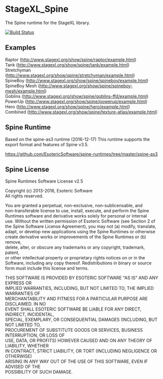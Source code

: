 StageXL_Spine
=============

The Spine runtime for the StageXL library.

[![Build Status](https://travis-ci.org/bp74/StageXL_Spine.svg?branch=master)](https://travis-ci.org/bp74/StageXL_Spine)

## Examples

Raptor (<http://www.stagexl.org/show/spine/raptor/example.html>)  
Tank (<http://www.stagexl.org/show/spine/tank/example.html>)  
Stretchyman (<http://www.stagexl.org/show/spine/stretchyman/example.html>)  
SpineBoy (<http://www.stagexl.org/show/spine/spineboy/example.html>)  
SpineBoy Mesh (<http://www.stagexl.org/show/spine/spineboy-mesh/example.html>)  
Goblins (<http://www.stagexl.org/show/spine/goblins-ffd/example.html>)  
PowerUp (<http://www.stagexl.org/show/spine/powerup/example.html>)  
Hero (<http://www.stagexl.org/show/spine/hero/example.html>)  
Combined (<http://www.stagexl.org/show/spine/texture-atlas/example.html>)    

## Spine Runtime

Based on the spine-as3 runtime (2016-12-17)
This runtime supports the export format and features of Spine v3.5.    

<https://github.com/EsotericSoftware/spine-runtimes/tree/master/spine-as3>  

## Spine License
  
Spine Runtimes Software License v2.5    
  
Copyright (c) 2013-2016, Esoteric Software  
All rights reserved.    
  
You are granted a perpetual, non-exclusive, non-sublicensable, and  
non-transferable license to use, install, execute, and perform the Spine  
Runtimes software and derivative works solely for personal or internal  
use. Without the written permission of Esoteric Software (see Section 2 of  
the Spine Software License Agreement), you may not (a) modify, translate,  
adapt, or develop new applications using the Spine Runtimes or otherwise  
create derivative works or improvements of the Spine Runtimes or (b) remove,  
delete, alter, or obscure any trademarks or any copyright, trademark, patent,  
or other intellectual property or proprietary rights notices on or in the  
Software, including any copy thereof. Redistributions in binary or source  
form must include this license and terms.    
     
THIS SOFTWARE IS PROVIDED BY ESOTERIC SOFTWARE "AS IS" AND ANY EXPRESS OR  
IMPLIED WARRANTIES, INCLUDING, BUT NOT LIMITED TO, THE IMPLIED WARRANTIES OF  
MERCHANTABILITY AND FITNESS FOR A PARTICULAR PURPOSE ARE DISCLAIMED. IN NO  
EVENT SHALL ESOTERIC SOFTWARE BE LIABLE FOR ANY DIRECT, INDIRECT, INCIDENTAL,  
SPECIAL, EXEMPLARY, OR CONSEQUENTIAL DAMAGES (INCLUDING, BUT NOT LIMITED TO,  
PROCUREMENT OF SUBSTITUTE GOODS OR SERVICES, BUSINESS INTERRUPTION, OR LOSS OF  
USE, DATA, OR PROFITS) HOWEVER CAUSED AND ON ANY THEORY OF LIABILITY, WHETHER  
IN CONTRACT, STRICT LIABILITY, OR TORT (INCLUDING NEGLIGENCE OR OTHERWISE)  
ARISING IN ANY WAY OUT OF THE USE OF THIS SOFTWARE, EVEN IF ADVISED OF THE  
POSSIBILITY OF SUCH DAMAGE.  

